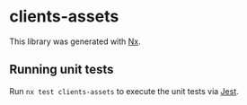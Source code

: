 # clients-assets

This library was generated with [Nx](https://nx.dev).

## Running unit tests

Run `nx test clients-assets` to execute the unit tests via [Jest](https://jestjs.io).
